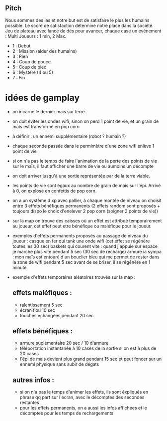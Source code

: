 ## Pitch 
Nous sommes des ias et notre but est de satisfaire le plus les humains possible.
Le score de satisfaction détermine notre place dans la société.
Jeu de plateau avec lancé de dés pour avancer, chaque case un évènement :
Multi Joueurs : 1 min, 2 Max. 

- 1 : Debut
- 2 : Mission (aider des humains)
- 3 : Rien 
- 4 : Coup de pouce
- 5 : Coup de pied
- 6 : Mystère (4 ou 5)
- 7 : Fin

# idées de gamplay
- on incarne le dernier maïs sur terre.
- on doit éviter les ondes wifi, sinon on perd 1 point de vie, et un grain de mais est transformé en pop corn
- à définir : un ennemi supplémentaire (robot ? humain ?)
- chaque seconde passée dans le permimètre d'une zone wifi enlève 1 point de vie
- si on n'a pas le temps de faire l'animation de la perte des points de vie sur le maïs, il faut afficher une barre de vie ou aumoins un décompte
- on doit arriver jusqu'à une sortie représentée par de la terre viable.
- les points de vie sont égaux au nombre de grain de mais sur l'épi. Arrivé à 0, on explose en confettis de pop corn.
- on a un système d'xp avec pallier, à chaque montée de niveau on choisit entre 3 effets bénéfiques permanents (2 effets random sont proposés + toujours dispo le choix d'enelever 2 pop corn (soigner 2 points de vie))
- sur la map on trouve des caisses où un effet est attribué temporairement au joueur, cet effet peut etre bénéfique ou maléfique pour le joueur.
- exemples d'effets permanents proposés au passage de niveau du joueur :
    casque en fer qui tank une onde wifi (cet effet se régénère toutes les 30 sec)
    baskets qui courent vite : quand j'appuie sur espace je marche plus vite pendant 5 sec (30 sec de recharge)
    armure ia sympa : mon maïs est entouré d'un bouclier bleu qui me permet de rester dans la zone de wifi pendant 5 sec avant de se briser. il se régénère en 1 minute.
- exemple d'effets temporaires aléatoires trouvés sur la map :
    ## effets maléfiques :
    - ralentissement 5 sec
    - écran flou 10 sec
    - touches échangées pendant 20 sec
  ## effets bénéfiques :
    - armure suplémentaire 20 sec / 10 d'armure
    - téléportation instantanée à 10 cases de la sortie si on est à plus de 20 cases
    - l'épi de mais devient plus grand pendant 15 sec et peut foncer sur un ennemi physique sans subir de dégats
 
  ## autres infos : 
 
  - si on n'a pas le temps d'animer les effets, ils sont éxpliqués en phrase qq part sur l'écran, avec le décomptes des secondes restantes
  - pour les effets permanents, on a aussi les infos affichées et le décomptes pour les temps de rechargements 
    
    
    
    
    
